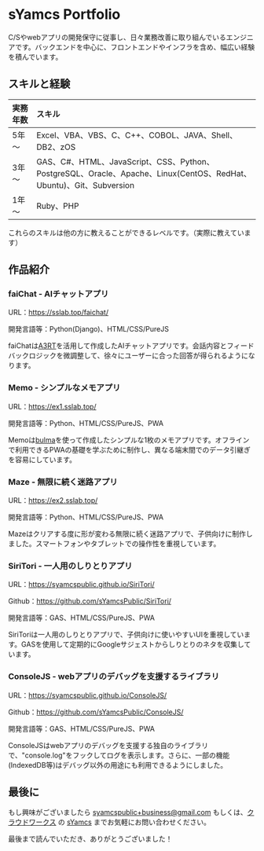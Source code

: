 # sYamcs Portfolio

C/Sやwebアプリの開発保守に従事し、日々業務改善に取り組んでいるエンジニアです。バックエンドを中心に、フロントエンドやインフラを含め、幅広い経験を積んでいます。

## スキルと経験

|実務年数|スキル
|:-|:-
|5年～|Excel、VBA、VBS、C、C++、COBOL、JAVA、Shell、DB2、zOS
|3年～|GAS、C#、HTML、JavaScript、CSS、Python、PostgreSQL、Oracle、Apache、Linux(CentOS、RedHat、Ubuntu)、Git、Subversion
|1年～|Ruby、PHP

これらのスキルは他の方に教えることができるレベルです。（実際に教えています）

## 作品紹介

### faiChat - AIチャットアプリ
URL：https://sslab.top/faichat/

開発言語等：Python(Django)、HTML/CSS/PureJS  

faiChatは[A3RT](https://a3rt.recruit.co.jp/)を活用して作成したAIチャットアプリです。会話内容とフィードバックロジックを微調整して、徐々にユーザーに合った回答が得られるようになります。

### Memo - シンプルなメモアプリ
URL：https://ex1.sslab.top/

開発言語等：Python、HTML/CSS/PureJS、PWA

Memoは[bulma](https://bulma.io/)を使って作成したシンプルな1枚のメモアプリです。オフラインで利用できるPWAの基礎を学ぶために制作し、異なる端末間でのデータ引継ぎを容易にしています。

### Maze - 無限に続く迷路アプリ
URL：https://ex2.sslab.top/

開発言語等：Python、HTML/CSS/PureJS、PWA

Mazeはクリアする度に形が変わる無限に続く迷路アプリで、子供向けに制作しました。スマートフォンやタブレットでの操作性を重視しています。

### SiriTori - 一人用のしりとりアプリ
URL：https://syamcspublic.github.io/SiriTori/  

Github：https://github.com/sYamcsPublic/SiriTori/

開発言語等：GAS、HTML/CSS/PureJS、PWA

SiriToriは一人用のしりとりアプリで、子供向けに使いやすいUIを重視しています。GASを使用して定期的にGoogleサジェストからしりとりのネタを収集しています。

### ConsoleJS - webアプリのデバッグを支援するライブラリ
URL：https://syamcspublic.github.io/ConsoleJS/

Github：https://github.com/sYamcsPublic/ConsoleJS/

開発言語等：GAS、HTML/CSS/PureJS、PWA

ConsoleJSはwebアプリのデバッグを支援する独自のライブラリで、"console.log"をフックしてログを表示します。さらに、一部の機能(IndexedDB等)はデバッグ以外の用途にも利用できるようにしました。

## 最後に
もし興味がございましたら syamcspublic+business@gmail.com もしくは、[クラウドワークス](https://crowdworks.jp/) の [sYamcs](https://crowdworks.jp/public/employees/156976) までお気軽にお問い合わせください。

最後まで読んでいただき、ありがとうございました！
